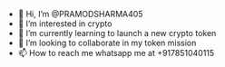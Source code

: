 - 👋 Hi, I’m @PRAMODSHARMA405
- 👀 I’m interested in crypto 
- 🌱 I’m currently learning to launch a new crypto token
- 💞️ I’m looking to collaborate in my token mission 
- 📫 How to reach me whatsapp me at +917851040115

<!---I have launched a Pramod Sharma Token symbol PDSH Token Erc20 

PRAMODSHARMA405/PRAMODSHARMA405 is a ✨ special ✨ repository because its `README.md` (this file) appears on your GitHub profile.
You can click the Preview link to take a look at your changes.
--->
